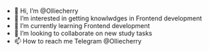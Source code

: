 - 👋 Hi, I’m @Olliecherry
- 👀 I’m interested in getting knowlwdges in Frontend development 
- 🌱 I’m currently learning Frontend development 
- 💞️ I’m looking to collaborate on new study tasks
- 📫 How to reach me Telegram @Olliecherry

<!---
Olliecherry/Olliecherry is a ✨ special ✨ repository because its `README.md` (this file) appears on your GitHub profile.
You can click the Preview link to take a look at your changes.
--->
